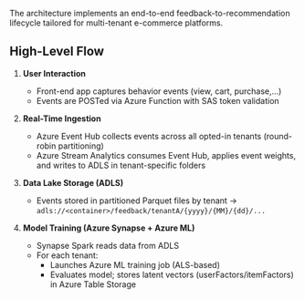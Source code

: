 The architecture implements an end-to-end feedback-to-recommendation lifecycle tailored for multi-tenant e-commerce platforms.

## High-Level Flow
1. **User Interaction**
   - Front-end app captures behavior events (view, cart, purchase,...)
   - Events are POSTed via Azure Function with SAS token validation

2. **Real-Time Ingestion**
   - Azure Event Hub collects events across all opted-in tenants (round-robin partitioning)
   - Azure Stream Analytics consumes Event Hub, applies event weights, and writes to ADLS in tenant-specific folders

3. **Data Lake Storage (ADLS)**
   - Events stored in partitioned Parquet files by tenant → `adls://<container>/feedback/tenantA/{yyyy}/{MM}/{dd}/...`
     
4. **Model Training (Azure Synapse + Azure ML)**
   - Synapse Spark reads data from ADLS
   - For each tenant:
     - Launches Azure ML training job (ALS-based)
     - Evaluates model; stores latent vectors (userFactors/itemFactors) in Azure Table Storage
